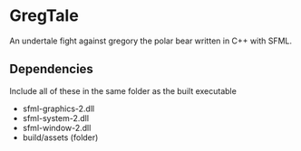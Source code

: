 # GregTale
An undertale fight against gregory the polar bear written in C++ with SFML.

## Dependencies
Include all of these in the same folder as the built executable
* sfml-graphics-2.dll
* sfml-system-2.dll
* sfml-window-2.dll
* build/assets (folder)